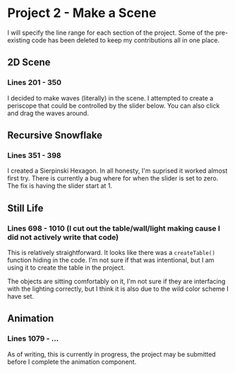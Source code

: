 # Project 2 - Make a Scene

I will specify the line range for each section of the project. Some of the pre-existing code has been deleted to keep my contributions all in one place.

## 2D Scene
### Lines 201 - 350
I decided to make waves (literally) in the scene. I attempted to create a periscope that could be controlled by the slider below. You can also click and drag the waves around.

## Recursive Snowflake
### Lines 351 - 398
I created a Sierpinski Hexagon. In all honesty, I'm suprised it worked almost first try. There is currently a bug where for when the slider is set to zero. The fix is having the slider start at 1.

## Still Life
### Lines 698 - 1010 (I cut out the table/wall/light making cause I did not actively write that code)
This is relatively straightforward. It looks like there was a `createTable()` function hiding in the code. I'm not sure if that was intentional, but I am using it to create the table in the project.

The objects are sitting comfortably on it, I'm not sure if they are interfacing with the lighting correctly, but I think it is also due to the wild color scheme I have set.

## Animation
### Lines 1079 - ...
As of writing, this is currently in progress, the project may be submitted before I complete the animation component.